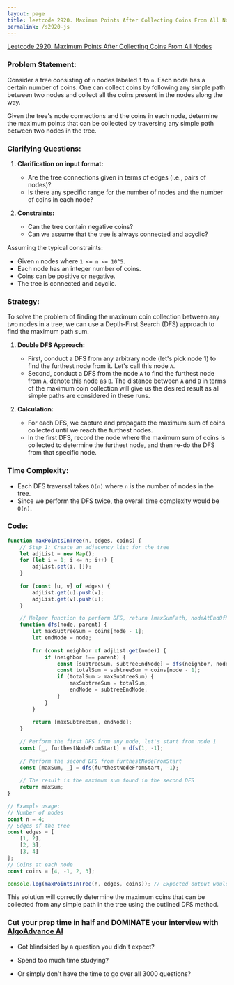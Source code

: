 ```yaml
---
layout: page
title: leetcode 2920. Maximum Points After Collecting Coins From All Nodes
permalink: /s2920-js
---
```

[Leetcode 2920. Maximum Points After Collecting Coins From All Nodes](https://algoadvance.github.io/algoadvance/l2920)
### Problem Statement:

Consider a tree consisting of `n` nodes labeled `1` to `n`. Each node has a certain number of coins. One can collect coins by following any simple path between two nodes and collect all the coins present in the nodes along the way. 

Given the tree's node connections and the coins in each node, determine the maximum points that can be collected by traversing any simple path between two nodes in the tree.

### Clarifying Questions:

1. **Clarification on input format:**
   - Are the tree connections given in terms of edges (i.e., pairs of nodes)?
   - Is there any specific range for the number of nodes and the number of coins in each node?

2. **Constraints:**
   - Can the tree contain negative coins?
   - Can we assume that the tree is always connected and acyclic?

Assuming the typical constraints:
  - Given `n` nodes where `1 <= n <= 10^5`.
  - Each node has an integer number of coins.
  - Coins can be positive or negative.
  - The tree is connected and acyclic.

### Strategy:

To solve the problem of finding the maximum coin collection between any two nodes in a tree, we can use a Depth-First Search (DFS) approach to find the maximum path sum.

1. **Double DFS Approach:**
   - First, conduct a DFS from any arbitrary node (let's pick node 1) to find the furthest node from it. Let's call this node `A`.
   - Second, conduct a DFS from the node `A` to find the furthest node from `A`, denote this node as `B`. The distance between `A` and `B` in terms of the maximum coin collection will give us the desired result as all simple paths are considered in these runs.
   
2. **Calculation:**
   - For each DFS, we capture and propagate the maximum sum of coins collected until we reach the furthest nodes.
   - In the first DFS, record the node where the maximum sum of coins is collected to determine the furthest node, and then re-do the DFS from that specific node.

### Time Complexity:

- Each DFS traversal takes `O(n)` where `n` is the number of nodes in the tree.
- Since we perform the DFS twice, the overall time complexity would be `O(n)`.

### Code:

```javascript
function maxPointsInTree(n, edges, coins) {
    // Step 1: Create an adjacency list for the tree
    let adjList = new Map();
    for (let i = 1; i <= n; i++) {
        adjList.set(i, []);
    }
    
    for (const [u, v] of edges) {
        adjList.get(u).push(v);
        adjList.get(v).push(u);
    }

    // Helper function to perform DFS, return [maxSumPath, nodeAtEndOfPath]
    function dfs(node, parent) {
        let maxSubtreeSum = coins[node - 1];
        let endNode = node;
        
        for (const neighbor of adjList.get(node)) {
            if (neighbor !== parent) {
                const [subtreeSum, subtreeEndNode] = dfs(neighbor, node);
                const totalSum = subtreeSum + coins[node - 1];
                if (totalSum > maxSubtreeSum) {
                    maxSubtreeSum = totalSum;
                    endNode = subtreeEndNode;
                }
            }
        }
        
        return [maxSubtreeSum, endNode];
    }
    
    // Perform the first DFS from any node, let's start from node 1
    const [_, furthestNodeFromStart] = dfs(1, -1);
    
    // Perform the second DFS from furthestNodeFromStart
    const [maxSum, _] = dfs(furthestNodeFromStart, -1);
    
    // The result is the maximum sum found in the second DFS
    return maxSum;
}

// Example usage:
// Number of nodes
const n = 4;
// Edges of the tree
const edges = [
    [1, 2],
    [2, 3],
    [3, 4]
];
// Coins at each node
const coins = [4, -1, 2, 3];

console.log(maxPointsInTree(n, edges, coins)); // Expected output would be the max coins collectable in the optimal path.
```

This solution will correctly determine the maximum coins that can be collected from any simple path in the tree using the outlined DFS method.


### Cut your prep time in half and DOMINATE your interview with [AlgoAdvance AI](https://algoAdvance.com)

- Got blindsided by a question you didn't expect?

- Spend too much time studying?

- Or simply don't have the time to go over all 3000 questions?

